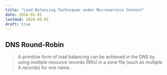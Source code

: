 ```yaml
---
title: "Load Balancing Techniques under Microservice Context"
date: 2024-01-01
lastmod: 2024-05-01
draft: true
---
```


## DNS Round-Robin

> A primitive form of load balancing can be achieved in the DNS by using multiple resource records (RRs) in a zone file
> (such as multiple A records) for one name.